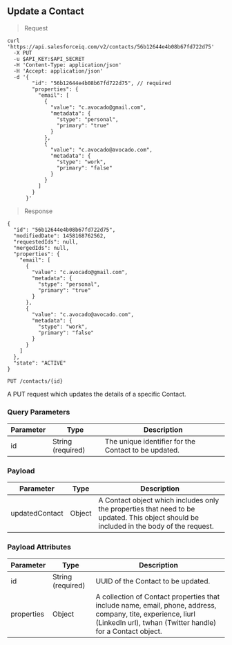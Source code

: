 ## Update a Contact

> Request

```shell
curl 'https://api.salesforceiq.com/v2/contacts/56b12644e4b08b67fd722d75'
  -X PUT
  -u $API_KEY:$API_SECRET
  -H 'Content-Type: application/json'
  -H 'Accept: application/json'
  -d '{
        "id": "56b12644e4b08b67fd722d75", // required
        "properties": {
          "email": [
            {
              "value": "c.avocado@gmail.com",
              "metadata": {
                "stype": "personal",
                "primary": "true"
              }
            },
            {
              "value": "c.avocado@avocado.com",
              "metadata": {
                "stype": "work",
                "primary": "false"
              }
            }
          ]
        }
      }'
```

> Response

```shell
{
  "id": "56b12644e4b08b67fd722d75",
  "modifiedDate": 1458168762562,
  "requestedIds": null,
  "mergedIds": null,
  "properties": {
    "email": [
      {
        "value": "c.avocado@gmail.com",
        "metadata": {
          "stype": "personal",
          "primary": "true"
        }
      },
      {
        "value": "c.avocado@avocado.com",
        "metadata": {
          "stype": "work",
          "primary": "false"
        }
      }
    ]
  },
  "state": "ACTIVE"
}
```
`PUT /contacts/{id}`

A PUT request which updates the details of a specific Contact.

### Query Parameters
Parameter | Type | Description
--------- | ------- | -----------
id | String (required) | The unique identifier for the Contact to be updated.

### Payload
Parameter | Type | Description
--------- | ------- | -----------
updatedContact | Object | A Contact object which includes only the properties that need to be updated. This object should be included in the body of the request.

### Payload Attributes
Parameter | Type | Description
--------- | ------- | -----------
id | String (required) | UUID of the Contact to be updated.
properties | Object | A collection of Contact properties that include name, email, phone, address, company, tite, experience, liurl (LinkedIn url), twhan (Twitter handle) for a Contact object.